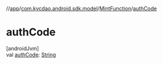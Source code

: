 //[app](../../../index.md)/[com.kycdao.android.sdk.model](../index.md)/[MintFunction](index.md)/[authCode](auth-code.md)

# authCode

[androidJvm]\
val [authCode](auth-code.md): [String](https://kotlinlang.org/api/latest/jvm/stdlib/kotlin/-string/index.html)
